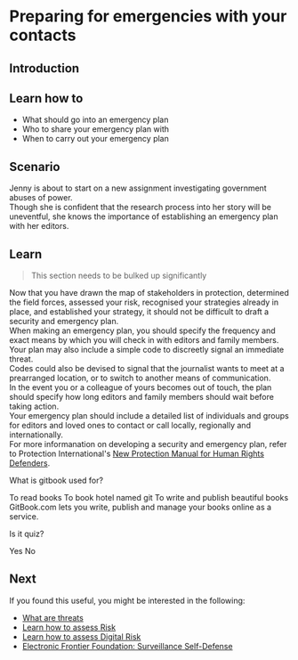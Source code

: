 # Preparing for emergencies with your contacts
## Introduction




## Learn how to

- What should go into an emergency plan
- Who to share your emergency plan with
- When to carry out your emergency plan



## Scenario

Jenny is about to start on a new assignment investigating government abuses of power.
<br>
Though she is confident that the research process into her story will be uneventful, she knows the importance of establishing an emergency plan with her editors. 


## Learn

> This section needs to be bulked up significantly

Now that you have drawn the map of stakeholders in protection, determined the field forces, assessed your risk, recognised your strategies already in place, and established your strategy, it should not be difficult to draft a security and emergency plan.
<br>
When making an emergency plan, you should specify the frequency and exact means by which you will check in with editors and family members.
<br>
Your plan may also include a simple code to discreetly signal an immediate threat.
<br>
Codes could also be devised to signal that the journalist wants to meet at a prearranged location, or to switch to another means of communication.
<br>
In the event you or a colleague of yours becomes out of touch, the plan should specify how long editors and family members should wait before taking action.
<br>
Your emergency plan should include a detailed list of individuals and groups for editors and loved ones to contact or call locally, regionally and internationally.
<br>
For more informanation on developing a security and emergency plan, refer to Protection International's [New Protection Manual for Human Rights Defenders](http://protectioninternational.org/wp-content/uploads/2012/04/1-7_Manual_English_3rdEd.pdf).



<quiz name="Gitbook Quiz">
    <question multiple>
        <p>What is gitbook used for?</p>
        <answer correct>To read books</answer>
        <answer>To book hotel named git</answer>
        <answer correct>To write and publish beautiful books</answer>
        <explanation>GitBook.com lets you write, publish and manage your books online as a service.</explanation>
    </question>
    <question>
        <p>Is it quiz?</p>
        <answer correct>Yes</answer>
        <answer>No</answer>
    </question>
</quiz>

## Next

If you found this useful, you might be interested in the following:
* [What are threats](en/topics/practice-2-planning/1-threats/1-intro.md)
* [Learn how to assess Risk](en/topics/practice-2-planning/2-assess-risk/1-intro.md)
* [Learn how to assess Digital Risk](en/topics/practice-2-planning/3-assess-digital-risk/1-intro-hrd.md)
* [Electronic Frontier Foundation: Surveillance Self-Defense](https://ssd.eff.org/en/module/introduction-threat-modeling)



